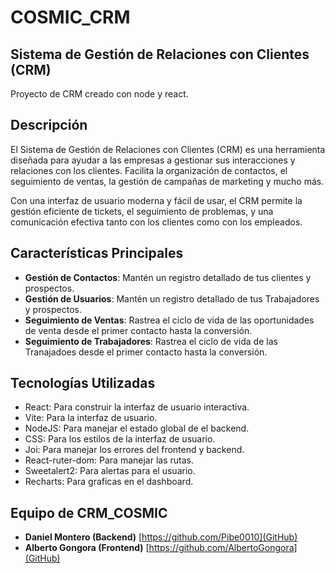 # COSMIC_CRM

## Sistema de Gestión de Relaciones con Clientes (CRM)

Proyecto de CRM creado con node y react.

## Descripción

El Sistema de Gestión de Relaciones con Clientes (CRM) es una herramienta diseñada para ayudar a las empresas a gestionar sus interacciones y relaciones con los clientes. Facilita la organización de contactos, el seguimiento de ventas, la gestión de campañas de marketing y mucho más.

Con una interfaz de usuario moderna y fácil de usar, el CRM permite la gestión eficiente de tickets, el seguimiento de problemas, y una comunicación efectiva tanto con los clientes como con los empleados.

## Características Principales

- **Gestión de Contactos**: Mantén un registro detallado de tus clientes y prospectos.
- **Gestión de Usuarios**: Mantén un registro detallado de tus Trabajadores y prospectos.
- **Seguimiento de Ventas**: Rastrea el ciclo de vida de las oportunidades de venta desde el primer contacto hasta la conversión.
- **Seguimiento de Trabajadores**: Rastrea el ciclo de vida de las Tranajadoes desde el primer contacto hasta la conversión.

## Tecnologías Utilizadas

- React: Para construir la interfaz de usuario interactiva.
- Vite: Para la interfaz de usuario.
- NodeJS: Para manejar el estado global de el backend.
- CSS: Para los estilos de la interfaz de usuario.
- Joi: Para manejar los errores del frontend y backend.
- React-ruter-dom: Para manejar las rutas.
- Sweetalert2: Para alertas para el usuario.
- Recharts: Para graficas en el dashboard.

## Equipo de CRM_COSMIC

- **Daniel Montero (Backend)**  [https://github.com/Pibe0010](GitHub)
- **Alberto Gongora (Frontend)** [https://github.com/AlbertoGongora](GitHub)


